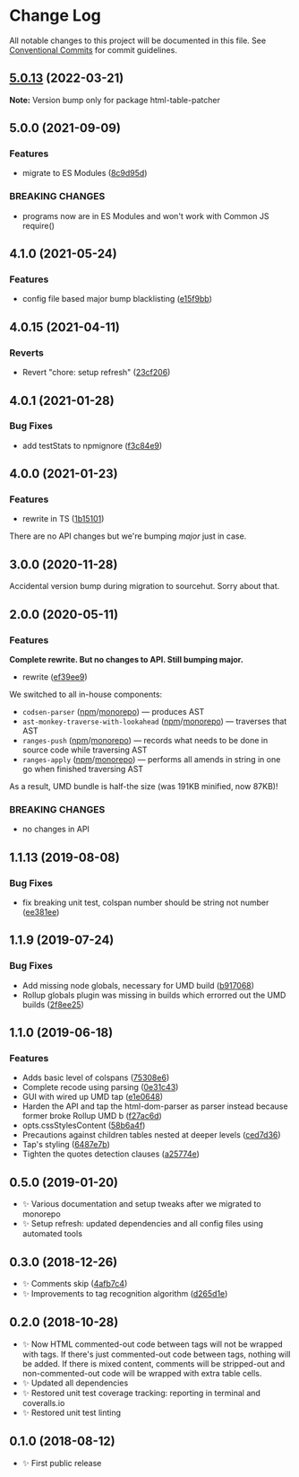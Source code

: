# Change Log

All notable changes to this project will be documented in this file.
See [Conventional Commits](https://conventionalcommits.org) for commit guidelines.

## [5.0.13](https://github.com/codsen/codsen/compare/html-table-patcher@5.0.12...html-table-patcher@5.0.13) (2022-03-21)

**Note:** Version bump only for package html-table-patcher





## 5.0.0 (2021-09-09)

### Features

- migrate to ES Modules ([8c9d95d](https://github.com/codsen/codsen/commit/8c9d95d5dea0b769c2f070397141918a4893d575))

### BREAKING CHANGES

- programs now are in ES Modules and won't work with Common JS require()

## 4.1.0 (2021-05-24)

### Features

- config file based major bump blacklisting ([e15f9bb](https://github.com/codsen/codsen/commit/e15f9bba1c4fd5f847ac28b3f38fa6ee633f5dca))

## 4.0.15 (2021-04-11)

### Reverts

- Revert "chore: setup refresh" ([23cf206](https://github.com/codsen/codsen/commit/23cf206970a087ff0fa04e61f94d919f59ab3881))

## 4.0.1 (2021-01-28)

### Bug Fixes

- add testStats to npmignore ([f3c84e9](https://github.com/codsen/codsen/commit/f3c84e95afc5514214312f913692d85b2e12eb29))

## 4.0.0 (2021-01-23)

### Features

- rewrite in TS ([1b15101](https://github.com/codsen/codsen/commit/1b15101124ee8ac7935fae96381c2903436bf6eb))

There are no API changes but we're bumping _major_ just in case.

## 3.0.0 (2020-11-28)

Accidental version bump during migration to sourcehut. Sorry about that.

## 2.0.0 (2020-05-11)

### Features

**Complete rewrite. But no changes to API. Still bumping major.**

- rewrite ([ef39ee9](https://gitlab.com/codsen/codsen/commit/ef39ee9b51f4a53a52ed186d52bc289e6b08dbd7))

We switched to all in-house components:

- `codsen-parser` ([npm](https://www.npmjs.com/package/codsen-parser)/[monorepo](https://gitlab.com/codsen/codsen/tree/master/packages/codsen-parser/)) — produces AST
- `ast-monkey-traverse-with-lookahead` ([npm](https://www.npmjs.com/package/ast-monkey-traverse-with-lookahead)/[monorepo](https://gitlab.com/codsen/codsen/tree/master/packages/ast-monkey-traverse-with-lookahead/)) — traverses that AST
- `ranges-push` ([npm](https://www.npmjs.com/package/ranges-push)/[monorepo](https://gitlab.com/codsen/codsen/tree/master/packages/ranges-push/)) — records what needs to be done in source code while traversing AST
- `ranges-apply` ([npm](https://www.npmjs.com/package/ranges-apply)/[monorepo](https://gitlab.com/codsen/codsen/tree/master/packages/ranges-apply/)) — performs all amends in string in one go when finished traversing AST

As a result, UMD bundle is half-the size (was 191KB minified, now 87KB)!

### BREAKING CHANGES

- no changes in API

## 1.1.13 (2019-08-08)

### Bug Fixes

- fix breaking unit test, colspan number should be string not number ([ee381ee](https://gitlab.com/codsen/codsen/commit/ee381ee))

## 1.1.9 (2019-07-24)

### Bug Fixes

- Add missing node globals, necessary for UMD build ([b917068](https://gitlab.com/codsen/codsen/commit/b917068))
- Rollup globals plugin was missing in builds which errorred out the UMD builds ([2f8ee25](https://gitlab.com/codsen/codsen/commit/2f8ee25))

## 1.1.0 (2019-06-18)

### Features

- Adds basic level of colspans ([75308e6](https://gitlab.com/codsen/codsen/commit/75308e6))
- Complete recode using parsing ([0e31c43](https://gitlab.com/codsen/codsen/commit/0e31c43))
- GUI with wired up UMD tap ([e1e0648](https://gitlab.com/codsen/codsen/commit/e1e0648))
- Harden the API and tap the html-dom-parser as parser instead because former broke Rollup UMD b ([f27ac6d](https://gitlab.com/codsen/codsen/commit/f27ac6d))
- opts.cssStylesContent ([58b6a4f](https://gitlab.com/codsen/codsen/commit/58b6a4f))
- Precautions against children tables nested at deeper levels ([ced7d36](https://gitlab.com/codsen/codsen/commit/ced7d36))
- Tap's styling ([6487e7b](https://gitlab.com/codsen/codsen/commit/6487e7b))
- Tighten the quotes detection clauses ([a25774e](https://gitlab.com/codsen/codsen/commit/a25774e))

## 0.5.0 (2019-01-20)

- ✨ Various documentation and setup tweaks after we migrated to monorepo
- ✨ Setup refresh: updated dependencies and all config files using automated tools

## 0.3.0 (2018-12-26)

- ✨ Comments skip ([4afb7c4](https://gitlab.com/codsen/codsen/tree/master/packages/html-table-patcher/commits/4afb7c4))
- ✨ Improvements to tag recognition algorithm ([d265d1e](https://gitlab.com/codsen/codsen/tree/master/packages/html-table-patcher/commits/d265d1e))

## 0.2.0 (2018-10-28)

- ✨ Now HTML commented-out code between tags will not be wrapped with tags. If there's just commented-out code between tags, nothing will be added. If there is mixed content, comments will be stripped-out and non-commented-out code will be wrapped with extra table cells.
- ✨ Updated all dependencies
- ✨ Restored unit test coverage tracking: reporting in terminal and coveralls.io
- ✨ Restored unit test linting

## 0.1.0 (2018-08-12)

- ✨ First public release
